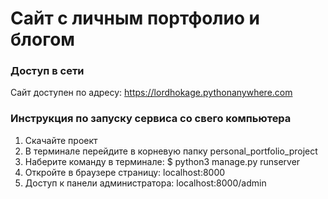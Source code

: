 # Сайт с личным портфолио и блогом

### Доступ в сети

Сайт доступен по адресу: https://lordhokage.pythonanywhere.com

### Инструкция по запуску сервиса со свего компьютера

  1) Скачайте проект
  2) В терминале перейдите в корневую папку personal_portfolio_project
  3) Наберите команду в терминале:
    $ python3 manage.py runserver
  4) Откройте в браузере страницу: localhost:8000
  5) Доступ к панели администратора: localhost:8000/admin
